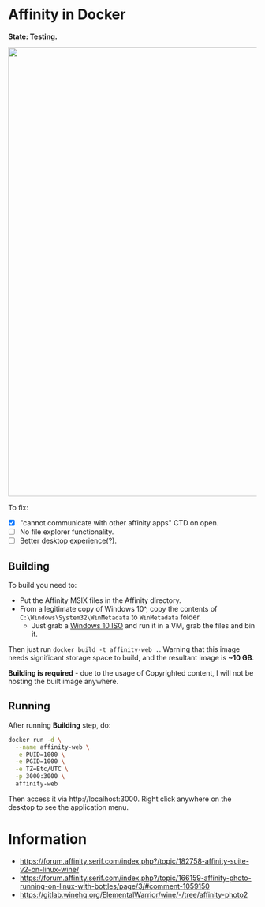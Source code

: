 # Affinity in Docker

**State: Testing.**

<img width="1092" height="909" alt="" src="https://github.com/user-attachments/assets/4d8ffc77-1a91-45da-b318-9ee0c5a5014c" />

To fix:
* [x] "cannot communicate with other affinity apps" CTD on open.
* [ ] No file explorer functionality.
* [ ] Better desktop experience(?).

## Building

To build you need to:

* Put the Affinity MSIX files in the Affinity directory.
* From a legitimate copy of Windows 10^, copy the contents of `C:\Windows\System32\WinMetadata` to `WinMetadata` folder.
  * Just grab a [Windows 10 ISO](https://www.microsoft.com/en-gb/software-download/windows10ISO) and run it in a VM, grab the files and bin it.

Then just run `docker build -t affinity-web .`. Warning that this image needs significant storage space to build, and the resultant image is **~10 GB**.

**Building is required** - due to the usage of Copyrighted content, I will not be hosting the built image anywhere.

## Running

After running **Building** step, do:

```sh
docker run -d \
  --name affinity-web \
  -e PUID=1000 \
  -e PGID=1000 \
  -e TZ=Etc/UTC \
  -p 3000:3000 \
  affinity-web
```

Then access it via http://localhost:3000. Right click anywhere on the desktop to see the application menu.

# Information

* https://forum.affinity.serif.com/index.php?/topic/182758-affinity-suite-v2-on-linux-wine/
* https://forum.affinity.serif.com/index.php?/topic/166159-affinity-photo-running-on-linux-with-bottles/page/3/#comment-1059150
* https://gitlab.winehq.org/ElementalWarrior/wine/-/tree/affinity-photo2
